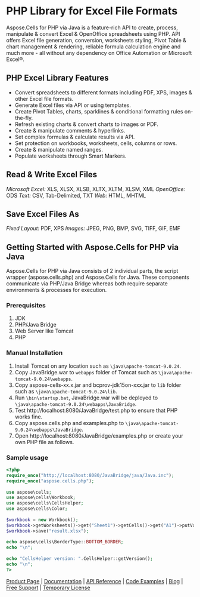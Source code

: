 # PHP Library for Excel File Formats
Aspose.Cells for PHP via Java is a feature-rich API to create, process, manipulate & convert Excel & OpenOffice spreadsheets using PHP. API offers Excel file generation, conversion, worksheets styling, Pivot Table & chart management & rendering, reliable formula calculation engine and much more - all without any dependency on Office Automation or Microsoft Excel®.

## PHP Excel Library Features
- Convert spreadsheets to different formats including PDF, XPS, images & other Excel file formats.
- Generate Excel files via API or using templates.
- Create Pivot Tables, charts, sparklines & conditional formatting rules on-the-fly.
- Refresh existing charts & convert charts to images or PDF.
- Create & manipulate comments & hyperlinks.
- Set complex formulas & calculate results via API.
- Set protection on workbooks, worksheets, cells, columns or rows.
- Create & manipulate named ranges.
- Populate worksheets through Smart Markers.

## Read & Write Excel Files
*Microsoft Excel:* XLS, XLSX, XLSB, XLTX, XLTM, XLSM, XML 
*OpenOffice:* ODS 
*Text:* CSV, Tab-Delimited, TXT 
*Web:* HTML, MHTML

## Save Excel Files As
*Fixed Layout:* PDF, XPS 
*Images:* JPEG, PNG, BMP, SVG, TIFF, GIF, EMF

## Getting Started with Aspose.Cells for PHP via Java
Aspose.Cells for PHP via Java consists of 2 individual parts, the script wrapper (aspose.cells.php) and Aspose.Cells for Java. These components communicate via PHP/Java Bridge whereas both require separate environments & processes for execution.

### Prerequisites
1. JDK
2. PHP/Java Bridge
3. Web Server like Tomcat
4. PHP

### Manual Installation

1. Install Tomcat on any location such as `\java\apache-tomcat-9.0.24`.
2. Copy JavaBridge.war to `webapps` folder of Tomcat such as `\java\apache-tomcat-9.0.24\webapps`.
3. Copy aspose-cells-xx.x.jar and bcprov-jdk15on-xxx.jar to `lib` folder such as `\java\apache-tomcat-9.0.24\lib`.
4. Run `\bin\startup.bat`, JavaBridge.war will be deployed to `\java\apache-tomcat-9.0.24\webapps\JavaBridge`.
5. Test http://localhost:8080/JavaBridge/test.php to ensure that PHP works fine.
6. Copy aspose.cells.php and examples.php to `\java\apache-tomcat-9.0.24\webapps\JavaBridge`.
7. Open http://localhost:8080/JavaBridge/examples.php or create your own PHP file as follows.


### Sample usage

```php
<?php
require_once("http://localhost:8080/JavaBridge/java/Java.inc");
require_once("aspose.cells.php");
 
use aspose\cells;
use aspose\cells\Workbook;
use aspose\cells\CellsHelper;
use aspose\cells\Color;
 
$workbook = new Workbook();
$workbook->getWorksheets()->get("Sheet1")->getCells()->get("A1")->putValue("testing...");
$workbook->save("result.xlsx");
 
echo aspose\cells\BorderType::BOTTOM_BORDER;
echo "\n";
 
echo "CellsHelper version: ".CellsHelper::getVersion();
echo "\n";
?>
```

[Product Page](https://products.aspose.com/cells/php-java) | [Documentation](https://docs.aspose.com/display/cellsphpjava/Aspose.Cells+for+PHP+via+Java+Home) | [API Reference](https://apireference.aspose.com/php/cells) | [Code Examples](https://github.com/aspose-cells/Aspose.Cells-for-Java) | [Blog](https://blog.aspose.com/category/cells/) | [Free Support](https://forum.aspose.com/c/cells) | [Temporary License](https://purchase.aspose.com/temporary-license)
